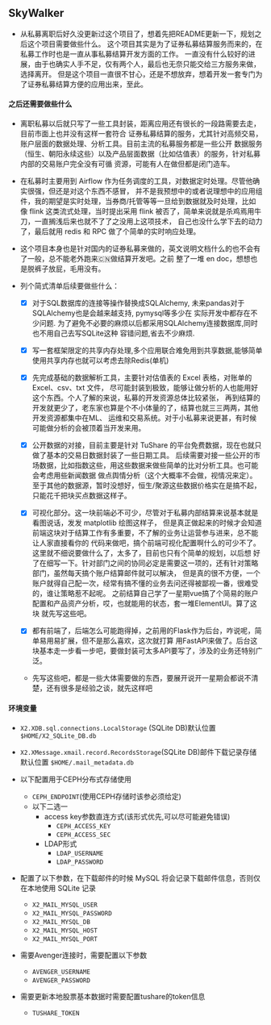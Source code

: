 ## SkyWalker
- 从私募离职后好久没更新过这个项目了，想着先把README更新一下，规划之后这个项目需要做些什么。
这个项目其实是为了证券私募结算服务而来的，在私募工作时也是一直从事私募结算开发方面的工作。
一直没有什么较好的进展，由于也确实人手不足，仅有两个人，最后也无奈只能交给三方服务来做，选择离开。
但是这个项目一直很不甘心，还是不想放弃，想着开发一套专门为了证券私募结算方便的应用出来，至此。

#### 之后还需要做些什么
- 离职私募以后就只写了一些工具封装，距离应用还有很长的一段路需要去走，目前市面上也并没有这样一套符合
证券私募结算的服务，尤其针对高频交易，账户层面的数据处理、分析工具。目前主流的私募服务都是一些公开
数据服务（恒生、朝阳永续这些）以及产品层面数据（比如估值表）的服务，针对私募内部的交易账户完全没有可循
资源，可能有人在做但都是闭门造车。
  

- 在私募时主要用到 Airflow 作为任务调度的工具，对数据定时处理。尽管他确实很强，但还是对这个东西不感冒，
并不是我预想中的或者说理想中的应用组件，我的期望是实时处理，当券商/托管等等一旦给到数据就及时处理，比如像 flink
这类流式处理，当时提出采用 flink 被否了，简单来说就是杀鸡焉用牛刀，一直搁浅后来也就不了了之没用上这项技术，
自己也没什么学下去的动力了，最后就用 redis 和 RPC 做了个简单的实时响应处理。
  
- 这个项目本身也是针对国内的证券私募来做的，英文说明文档什么的也不会有了一般，总不能老外跑来🇨🇳做结算开发吧。之前
整了一堆 en doc，想想也是脱裤子放屁，毛用没有。
  

- 列个简式清单后续要做些什么：
  - [x] 对于SQL数据库的连接等操作替换成SQLAlchemy, 未来pandas对于SQLAlchemy也是会越来越支持, pymysql等多少在
    实际开发中都存在不少问题. 为了避免不必要的麻烦以后都采用SQLAlchemy连接数据库,同时也不用自己去写SQLite这种
    容错问题,省去不少麻烦.
  - [x] 写一套框架限定的共享内存处理,多个应用联合难免用到共享数据,能够简单使用共享内存也就可以考虑去除Redis(单机)
  - [x] 先完成基础的数据解析工具，主要针对估值表的 Excel 表格，对账单的 Excel、csv、txt 文件，
    尽可能封装到极致，能够让做分析的人也能用好这个东西。个人了解的来说，私募的开发资源总体比较紧张，
    再到结算的开发就更少了，老东家也算是个不小体量的了，结算也就三三两两，其他开发资源都集中在ML、
    运维和交易系统。对于小私募来说更甚，有时候可能做分析的会被顶着当开发来用。

  - [x] 公开数据的对接，目前主要是针对 TuShare 的平台免费数据，现在也就只做了基本的交易日数据封装了一些日期工具。
    后续需要对接一些公开的市场数据，比如指数这些，用这些数据来做些简单的比对分析工具。也可能会考虑用些新闻数据
    做点舆情分析（这个大概率不会做，视情况来定）。至于其他的数据源，暂时没想好，恒生/聚源这些数据价格实在是搞不起，
    只能花千把块买点数据这样子。

  - [x] 可视化部分。这一块前端必不可少，尽管对于私募内部结算来说基本就是看图说话，发发 matplotlib 绘图这样子，
    但是真正做起来的时候才会知道前端这块对于结算工作有多重要，不了解的业务让运营参与进来，总不能让人家直接看你的
    代码来做吧，搞个前端可视化配置啊什么的可少不了。这里就不细说要做什么了，太多了，目前也只有个简单的规划，以后想
    好了在细写一下。针对部门之间的协同必定是需要这一项的，还有针对策略部门，虽然每天搞个账户结算邮件就可以解决，
    但是真的很不方便，一个账户就得自己配一次，经常有搞不懂的业务去问还得被鄙视一番，很难受的，谁让策略惹不起呢。
    之前结算自己学了一星期vue搞了个简易的账户配置和产品资产分析，哎，也就能用的状态，套一堆ElementUI。算了这块
    就先写这些吧。
    
  - [x] 都有前端了，后端怎么可能跑得掉，之前用的Flask作为后台，咋说呢，简单易用易扩展，但不是那么喜欢，这次就打算
    用FastAPI来做了。后台这块基本走一步看一步吧，要做封装可太多API要写了，涉及的业务还特别广泛。

  - 先写这些吧，都是一些大体需要做的东西，要展开说开一星期会都说不清楚，还有很多是经验之谈，就先这样吧

#### 环境变量
  - `X2.XDB.sql.connections.LocalStorage` (SQLite DB)默认位置 `$HOME/X2_SQLite_DB.db`
  - `X2.XMessage.xmail.record.RecordsStorage`(SQLite DB)邮件下载记录存储默认位置 `$HOME/.mail_metadata.db`

  - 以下配置用于CEPH分布式存储使用
    - `CEPH_ENDPOINT`(使用CEPH存储时该参必须给定)
    - 以下二选一
      - access key参数直连方式(该形式优先,可以尽可能避免错误)
        - `CEPH_ACCESS_KEY`
        - `CEPH_ACCESS_SEC`
      - LDAP形式
        - `LDAP_USERNAME`
        - `LDAP_PASSWORD`

  - 配置了以下参数，在下载邮件的时候 MySQL 将会记录下载邮件信息，否则仅在本地使用 SQLite 记录
    - `X2_MAIL_MYSQL_USER`
    - `X2_MAIL_MYSQL_PASSWORD`
    - `X2_MAIL_MYSQL_DB`
    - `X2_MAIL_MYSQL_HOST`
    - `X2_MAIL_MYSQL_PORT`

  - 需要Avenger连接时，需要配置以下参数
    - `AVENGER_USERNAME`
    - `AVENGER_PASSWORD`

  - 需要更新本地股票基本数据时需要配置tushare的token信息
    - `TUSHARE_TOKEN`
